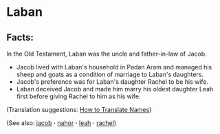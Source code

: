 # Laban #

## Facts: ##

In the Old Testament, Laban was the uncle and father-in-law of Jacob. 

* Jacob lived with Laban's household in Padan Aram and managed his sheep and goats as a condition of marriage to Laban's daughters.
* Jacob's preference was for Laban's daughter Rachel to be his wife.
* Laban deceived Jacob and made him marry his oldest daughter Leah first before giving Rachel to him as his wife.

(Translation suggestions: [How to Translate Names](https://git.door43.org/Door43/en-ta-translate-vol1/src/master/content/translate_names.md))

(See also: [jacob](../other/jacob.md) **·** [nahor](../other/nahor.md) **·** [leah](../other/leah.md) **·** [rachel](../other/rachel.md))

